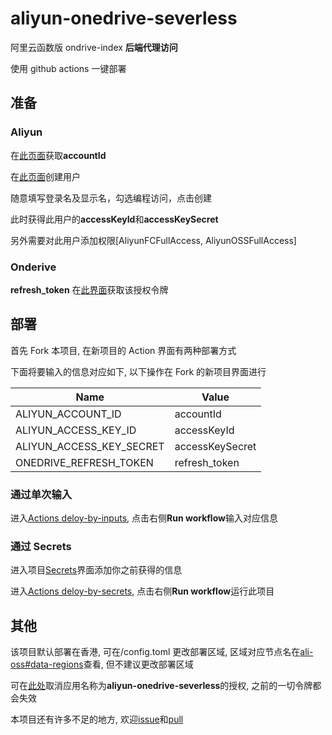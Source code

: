 <!--
 * @Date: 2020-10-04 17:24:47
 * @LastEditors: lisonge
 * @Author: lisonge
 * @LastEditTime: 2020-10-06 16:37:08
-->

# aliyun-onedrive-severless

阿里云函数版 ondrive-index **后端代理访问**

使用 github actions 一键部署

## 准备

### Aliyun

在[此页面](https://account.console.aliyun.com/#/secure)获取**accountId**

在[此页面](https://ram.console.aliyun.com/users)创建用户

随意填写登录名及显示名，勾选编程访问，点击创建

此时获得此用户的**accessKeyId**和**accessKeySecret**

另外需要对此用户添加权限[AliyunFCFullAccess, AliyunOSSFullAccess]

### Onderive

**refresh_token** 在[此界面](https://dev.songe.li/aliyun-onedrive-severless/graph-auth-pages/index.html)获取该授权令牌

## 部署

首先 Fork 本项目, 在新项目的 Action 界面有两种部署方式

下面将要输入的信息对应如下, 以下操作在 Fork 的新项目界面进行

| Name                     | Value           |
| ------------------------ | --------------- |
| ALIYUN_ACCOUNT_ID        | accountId       |
| ALIYUN_ACCESS_KEY_ID     | accessKeyId     |
| ALIYUN_ACCESS_KEY_SECRET | accessKeySecret |
| ONEDRIVE_REFRESH_TOKEN   | refresh_token   |

### 通过单次输入

进入[Actions deloy-by-inputs](./actions?query=workflow%3Adeloy-by-inputs), 点击右侧**Run workflow**输入对应信息

### 通过 Secrets

进入项目[Secrets](./settings/secrets/new)界面添加你之前获得的信息

进入[Actions deloy-by-secrets](./actions?query=workflow%3Adeloy-by-secrets), 点击右侧**Run workflow**运行此项目

## 其他

该项目默认部署在香港, 可在/config.toml 更改部署区域, 区域对应节点名在[ali-oss#data-regions](https://github.com/ali-sdk/ali-oss#data-regions)查看, 但不建议更改部署区域

可在[此处](https://account.live.com/consent/Manage)取消应用名称为**aliyun-onedrive-severless**的授权, 之前的一切令牌都会失效

本项目还有许多不足的地方, 欢迎[issue](./issues)和[pull](./pulls)
